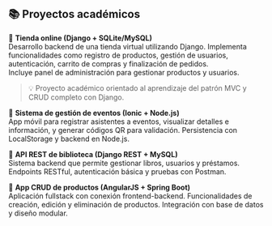 ## 📚 Proyectos académicos

🔸 **Tienda online (Django + SQLite/MySQL)**  
Desarrollo backend de una tienda virtual utilizando Django. Implementa funcionalidades como registro de productos, gestión de usuarios, autenticación, carrito de compras y finalización de pedidos.  
Incluye panel de administración para gestionar productos y usuarios.  
> 💡 Proyecto académico orientado al aprendizaje del patrón MVC y CRUD completo con Django.

🔸 **Sistema de gestión de eventos (Ionic + Node.js)**  
App móvil para registrar asistentes a eventos, visualizar detalles e información, y generar códigos QR para validación. Persistencia con LocalStorage y backend en Node.js.

🔸 **API REST de biblioteca (Django REST + MySQL)**  
Sistema backend que permite gestionar libros, usuarios y préstamos. Endpoints RESTful, autenticación básica y pruebas con Postman.

🔸 **App CRUD de productos (AngularJS + Spring Boot)**  
Aplicación fullstack con conexión frontend-backend. Funcionalidades de creación, edición y eliminación de productos. Integración con base de datos y diseño modular.
